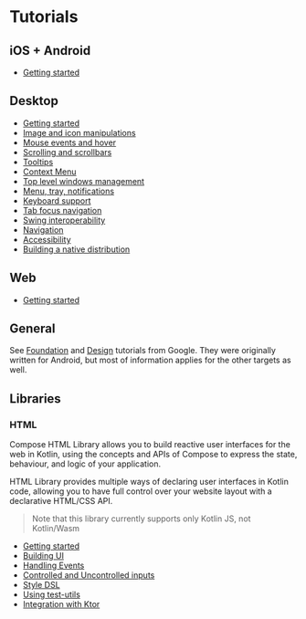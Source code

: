 # Tutorials

## iOS + Android
* [Getting started](https://github.com/JetBrains/compose-multiplatform-ios-android-template)

## Desktop
* [Getting started](https://github.com/JetBrains/compose-multiplatform-desktop-template)
* [Image and icon manipulations](tutorials/Image_And_Icons_Manipulations)
* [Mouse events and hover](tutorials/Mouse_Events)
* [Scrolling and scrollbars](tutorials/Desktop_Components#scrollbars)
* [Tooltips](tutorials/Desktop_Components#tooltips)
* [Context Menu](tutorials/Context_Menu/README.md)
* [Top level windows management](tutorials/Window_API_new)
* [Menu, tray, notifications](tutorials/Tray_Notifications_MenuBar_new)
* [Keyboard support](tutorials/Keyboard)
* [Tab focus navigation](tutorials/Tab_Navigation)
* [Swing interoperability](tutorials/Swing_Integration)
* [Navigation](tutorials/Navigation)
* [Accessibility](https://github.com/JetBrains/compose-multiplatform/tree/master/tutorials/Accessibility)
* [Building a native distribution](tutorials/Native_distributions_and_local_execution)

## Web
* [Getting started](https://kotl.in/wasm-compose-example)

## General

See [Foundation](https://developer.android.com/jetpack/compose/documentation#core) and [Design](https://developer.android.com/jetpack/compose/documentation#design) tutorials from Google. They were originally written for Android, but most of information applies for the other targets as well.

## Libraries

### HTML
Compose HTML Library allows you to build reactive user interfaces for the web in Kotlin, using the concepts and APIs of Compose to express the state, behaviour, and logic of your application.

HTML Library provides multiple ways of declaring user interfaces in Kotlin code, allowing you to have full control over your website layout with a declarative HTML/CSS API.

> Note that this library currently supports only Kotlin JS, not Kotlin/Wasm

* [Getting started](tutorials/HTML/Getting_Started) 
* [Building UI](tutorials/HTML/Building_UI)
* [Handling Events](tutorials/HTML/Events_Handling)
* [Controlled and Uncontrolled inputs](tutorials/HTML/Controlled_Uncontrolled_Inputs)
* [Style DSL](tutorials/HTML/Style_Dsl)
* [Using test-utils](tutorials/HTML/Using_Test_Utils)
* [Integration with Ktor](https://play.kotlinlang.org/hands-on/Full%20Stack%20Web%20App%20with%20Kotlin%20Multiplatform)